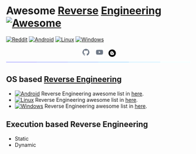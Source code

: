 # Awesome [Reverse](https://en.wikipedia.org/wiki/Static_program_analysis) [Engineering](https://en.wikipedia.org/wiki/Dynamic_program_analysis) [![Awesome](https://awesome.re/badge.svg)](https://awesome.re)
[![Reddit](https://img.shields.io/badge/Reddit-FF4500?style=for-the-badge&logo=reddit&logoColor=white)](https://www.reddit.com/r/ReverseEngineering/) [![Android](https://img.shields.io/badge/Android-3DDC84?style=for-the-badge&logo=android&logoColor=white)](https://github.com/cybersecurity-dev/awesome-android-reverse-engineering) [![Linux](https://img.shields.io/badge/Linux-FCC624?style=for-the-badge&logo=linux&logoColor=black)](https://github.com/cybersecurity-dev/awesome-linux-reverse-engineering) [![Windows](https://custom-icon-badges.demolab.com/badge/Windows-0078D6?style=for-the-badge&logo=windows11&logoColor=white)](https://github.com/cybersecurity-dev/awesome-windows-reverse-engineering)




<p align="center">
    <a href="https://github.com/cybersecurity-dev/"><img height="25" src="https://github.com/cybersecurity-dev/cybersecurity-dev/blob/main/assets/github.svg" alt="GitHub"></a>
    &nbsp;
    <a href="https://www.youtube.com/@CyberThreatDefence"><img height="25" src="https://github.com/cybersecurity-dev/cybersecurity-dev/blob/main/assets/youtube.svg" alt="YouTube"></a>
    &nbsp;
    <a href="https://cyberthreatdefence.com/my_awesome_lists"><img height="20" src="https://github.com/cybersecurity-dev/cybersecurity-dev/blob/main/assets/blog.svg" alt="My Awesome Lists"></a>
    <img src="https://github.com/cybersecurity-dev/cybersecurity-dev/blob/main/assets/bar.gif">
</p>

## OS based [Reverse Engineering](https://en.wikipedia.org/wiki/Reverse_engineering)
- [![Android](https://img.shields.io/badge/Android-3DDC84?logo=android&logoColor=white)](https://github.com/cybersecurity-dev/awesome-android-reverse-engineering) Reverse Engineering awesome list in [here](https://github.com/cybersecurity-dev/awesome-android-reverse-engineering).
- [![Linux](https://img.shields.io/badge/Linux-FCC624?logo=linux&logoColor=black)](https://github.com/cybersecurity-dev/awesome-linux-reverse-engineering) Reverse Engineering awesome list in [here](https://github.com/cybersecurity-dev/awesome-linux-reverse-engineering).
- [![Windows](https://custom-icon-badges.demolab.com/badge/Windows-0078D6?logo=windows11&logoColor=white)](https://github.com/cybersecurity-dev/awesome-windows-reverse-engineering) Reverse Engineering awesome list in [here](https://github.com/cybersecurity-dev/awesome-windows-reverse-engineering).

## Execution based Reverse Engineering
- Static
- Dynamic
